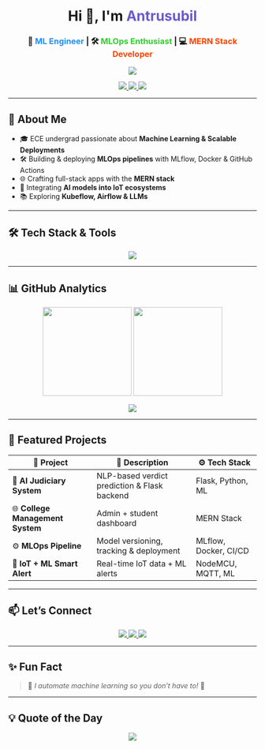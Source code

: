 <h1 align="center">Hi 👋, I'm <span style="color:#6A5ACD;">Antrusubil</span></h1>
<h3 align="center">🚀 <span style="color:#1E90FF;">ML Engineer</span> | 🛠️ <span style="color:#32CD32;">MLOps Enthusiast</span> | 💻 <span style="color:#FF4500;">MERN Stack Developer</span></h3>

<p align="center">
  <img src="https://readme-typing-svg.demolab.com/?lines=End-to-End+ML+Pipelines;CI/CD+for+ML;Full-Stack+Web+Apps;IoT+%2B+AI+Integrations;Always+Learning...&center=true&width=550&height=45&color=F75C7E&vCenter=true" />
</p>

<p align="center">
  <a href="mailto:antrusubil.a2023ece@sece.ac.in">
    <img src="https://img.shields.io/badge/Gmail-FF0000?style=for-the-badge&logo=gmail&logoColor=white" />
  </a>
  <a href="https://www.linkedin.com/in/antru-subil-a3b236285" target="_blank">
    <img src="https://img.shields.io/badge/LinkedIn-0A66C2?style=for-the-badge&logo=linkedin&logoColor=white" />
  </a>
  <a href="https://github.com/23ece008">
    <img src="https://img.shields.io/badge/GitHub-181717?style=for-the-badge&logo=github&logoColor=white" />
  </a>
</p>

---

## 🧠 About Me  

- 🎓 ECE undergrad passionate about **Machine Learning & Scalable Deployments**  
- 🛠️ Building & deploying **MLOps pipelines** with MLflow, Docker & GitHub Actions  
- 🌐 Crafting full-stack apps with the **MERN stack**  
- 📡 Integrating **AI models into IoT ecosystems**  
- 📚 Exploring **Kubeflow, Airflow & LLMs**  

---

## 🛠️ Tech Stack & Tools  

<p align="center">
  <img src="https://skillicons.dev/icons?i=python,tensorflow,pytorch,scikit-learn,fastapi,docker,aws,git,github,react,nodejs,mongodb,express,html,css,linux,vscode&perline=8" />
</p>

---

## 📊 GitHub Analytics  

<p align="center">
  <img src="https://github-readme-stats.vercel.app/api?username=23ece008&theme=radical&show_icons=true&hide_border=false&include_all_commits=true&count_private=true" height="180px"/>
  <img src="https://github-readme-streak-stats.herokuapp.com/?user=23ece008&theme=radical&hide_border=false" height="180px"/>
</p>
<p align="center">
  <img src="https://github-readme-stats.vercel.app/api/top-langs/?username=23ece008&layout=compact&theme=radical&hide_border=false" />
</p>

---

## 🚀 Featured Projects  

| 🚩 Project | 📖 Description | ⚙️ Tech Stack |
|-----------|----------------|---------------|
| 🔗 **AI Judiciary System** | NLP-based verdict prediction & Flask backend | Flask, Python, ML |
| 🌐 **College Management System** | Admin + student dashboard | MERN Stack |
| ⚙️ **MLOps Pipeline** | Model versioning, tracking & deployment | MLflow, Docker, CI/CD |
| 📡 **IoT + ML Smart Alert** | Real-time IoT data + ML alerts | NodeMCU, MQTT, ML |

---

## 📫 Let’s Connect  

<p align="center">
  <a href="mailto:antrusubil.a2023ece@sece.ac.in">
    <img src="https://img.shields.io/badge/-Email-EA4335?style=for-the-badge&logo=gmail&logoColor=white" />
  </a>
  <a href="https://www.linkedin.com/in/antru-subil-a3b236285">
    <img src="https://img.shields.io/badge/-LinkedIn-0A66C2?style=for-the-badge&logo=linkedin&logoColor=white" />
  </a>
  <a href="https://github.com/23ece008">
    <img src="https://img.shields.io/badge/-GitHub-100000?style=for-the-badge&logo=github&logoColor=white" />
  </a>
</p>

---

## ✨ Fun Fact  

> 🎯 *I automate machine learning so you don’t have to!* 🤖  

---

## 💡 Quote of the Day  

<div align="center">
  <img src="https://quotes-github-readme.vercel.app/api?type=horizontal&theme=radical" />
</div>
